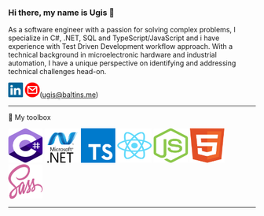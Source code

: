 ### Hi there, my name is Ugis 👋

As a software engineer with a passion for solving complex problems, I specialize in C#, .NET, SQL and TypeScript/JavaScript and i have experience with Test Driven Development workflow approach. With a technical background in microelectronic hardware and industrial automation, I have a unique perspective on identifying and addressing technical challenges head-on. 


[<img src="https://github.com/ugisbaltins/ugisbaltins/blob/main/img/linkedin.svg" alt="LinkedIn" width="30" height="30">](linkedin.com/in/ugisbaltins/)
[<img src="https://github.com/ugisbaltins/ugisbaltins/blob/main/img/mail.svg" alt="Email" width="30" height="30">](mailto:ugis@baltins.me)(ugis@baltins.me)


---
🧰 My toolbox

<img src="https://github.com/ugisbaltins/ugisbaltins/blob/main/img/csharp.svg" width="70" height="70"/>
<img src="https://github.com/ugisbaltins/ugisbaltins/blob/main/img/netframework.svg" width="70" height="70"/>
<img src="https://github.com/ugisbaltins/ugisbaltins/blob/main/img/typescript.svg" width="70" height="70"/>
<img src="https://github.com/ugisbaltins/ugisbaltins/blob/main/img/react.svg" width="70" height="70"/>
<img src="https://github.com/ugisbaltins/ugisbaltins/blob/main/img/nodejs.svg" width="70" height="70"/>
<img src="https://github.com/ugisbaltins/ugisbaltins/blob/main/img/html.svg" width="70" height="70"/>
<img src="https://github.com/ugisbaltins/ugisbaltins/blob/main/img/sass.svg" width="70" height="70"/>

---

<!--
**ugisbaltins/ugisbaltins** is a ✨ _special_ ✨ repository because its `README.md` (this file) appears on your GitHub profile.

Here are some ideas to get you started:

- 🔭 I’m currently working on ...
- 🌱 I’m currently learning ...
- 👯 I’m looking to collaborate on ...
- 🤔 I’m looking for help with ...
- 💬 Ask me about ...
- 📫 How to reach me: ...
- 😄 Pronouns: ...
- ⚡ Fun fact: ...
-->
